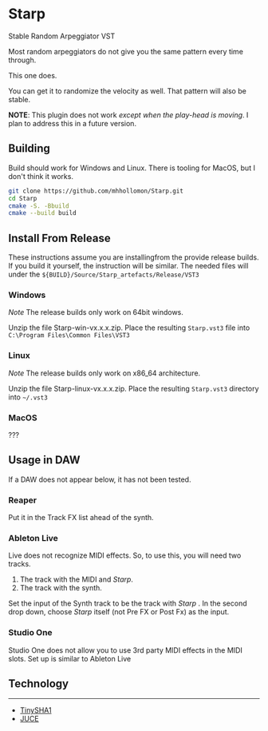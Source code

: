 # Starp
Stable Random Arpeggiator VST

Most random arpeggiators do not give you the same pattern every time through.

This one does.

You can get it to randomize the velocity as well. That pattern will also be stable.

**NOTE**: This plugin does not work *except when the play-head is moving*. 
I plan to address this in a future version.

## Building

Build should work for Windows and Linux.
There is tooling for MacOS, but I don't think it works.

```sh
git clone https://github.com/mhhollomon/Starp.git
cd Starp
cmake -S. -Bbuild
cmake --build build
```

## Install From Release

These instructions assume you are installingfrom the provide release builds.
If you build it yourself, the instruction will be similar. The needed files
will under the `${BUILD}/Source/Starp_artefacts/Release/VST3`

### Windows
*Note* The release builds only work on 64bit windows.

Unzip the file Starp-win-vx.x.x.zip. Place the resulting `Starp.vst3`
file into `C:\Program Files\Common Files\VST3`

### Linux 
*Note* The release builds only work on x86_64 architecture.

Unzip the file Starp-linux-vx.x.x.zip. Place the resulting `Starp.vst3`
directory into `~/.vst3`

### MacOS
???

## Usage in DAW

If a DAW does not appear below, it has not been tested.

### Reaper
Put it in the Track FX list ahead of the synth.

### Ableton Live
Live does not recognize MIDI effects. So, to use this, you will need two tracks.
1. The track with the MIDI and _Starp_.
1. The track with the synth.

Set the input of the Synth track to be the track with _Starp_ . In the second
drop down, choose _Starp_ itself (not Pre FX or Post Fx) as the input.

### Studio One
Studio One does not allow you to use 3rd party MIDI effects in the MIDI slots.
Set up is similar to Ableton Live

## Technology
----

- [TinySHA1](https://github.com/mohaps/TinySHA1/)
- [JUCE](https://juce.com/)

